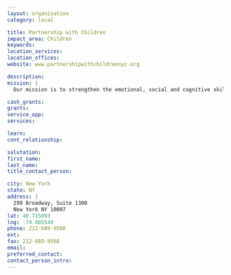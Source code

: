 ```yaml
---
layout: organization
category: local

title: Partnership with Children
impact_area: Children
keywords: 
location_services: 
location_offices: 
website: www.partnershipwithchildrennyc.org

description: 
mission: |
  Our mission is to strengthen the emotional, social and cognitive skills of at-risk children so that they can succeed in school, in society and in their lives

cash_grants: 
grants: 
service_opp: 
services: 

learn: 
cont_relationship: 

salutation: 
first_name: 
last_name: 
title_contact_person: 

city: New York
state: NY
address: |
  299 Broadway, Suite 1300     
  New York NY 10007
lat: 40.715093
lng: -74.005549
phone: 212-689-9500
ext: 
fax: 212-689-9568
email: 
preferred_contact: 
contact_person_intro: 
---
```

